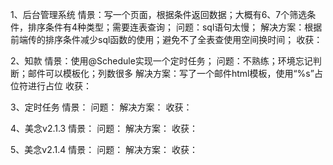 1、后台管理系统
情景：写一个页面，根据条件返回数据；大概有6、7个筛选条件，排序条件有4种类型；需要连表查询；
问题：sql语句太慢；
解决方案：根据前端传的排序条件减少sql函数的使用；避免不了全表查使用空间换时间；
收获：

2、知款
情景：使用@Schedule实现一个定时任务；
问题：不熟练；环境忘记判断；邮件可以模板化；列数很多
解决方案：写了一个邮件html模板，使用“%s”占位符进行占位
收获：

3、定时任务
情景：
问题：
解决方案：
收获：

4、美念v2.1.3
情景：
问题：
解决方案：
收获：

5、美念v2.1.4
情景：
问题：
解决方案：
收获：
